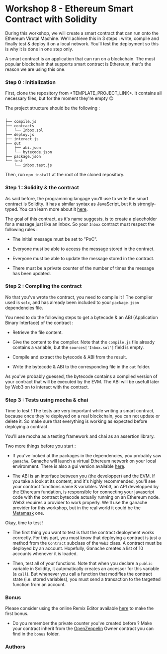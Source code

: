 # Workshop 8 - Ethereum Smart Contract with Solidity

During this workshop, we will create a smart contract that can run onto the Ethereum Virutal Machine.
We'll achieve this in 3 steps : write, compile and finally test & deploy it on a local network.
You'll test the deployment so this is why it is done in one step only.

A smart contract is an application that can run on a blockchain.
The most popular blockchain that supports smart contract is Ethereum, that's the reason we are using this one.

### Step 0 : Initialization

First, clone the repository from <TEMPLATE_PROJECT_LINK>.
It contains all necessary files, but for the moment they're empty :wink:

The project structure should be the following :

```
.
├── compile.js
├── contracts
│   └── Inbox.sol
├── deploy.js
├── interact.js
├── out
│   ├── abi.json
│   └── bytecode.json
├── package.json
└── test
    └── inbox.test.js

```

Then, run `npm install` at the root of the cloned repository.

### Step 1 : Solidity & the contract

As said before, the programming langage you'll use to write the smart contract is Solidity.
It has a similar syntax as JavaScript, but it is strongly-typed.
You can learn more about it [here](https://docs.soliditylang.org/en/v0.7.4/).

The goal of this contract, as it's name suggests, is to create a placeholder for a message just like an inbox.
So your `Inbox` contract must respect the following rules :

- The initial message must be set to "PoC".

- Everyone must be able to access the message stored in the contract.

- Everyone must be able to update the message stored in the contract.

- There must be a private counter of the number of times the message has been updated.

### Step 2 : Compiling the contract

No that you've wrote the contract, you need to compile it !
The compiler used is `solc`, and has already been included to your `package.json` dependencies file.

You need to do the following steps to get a bytecode & an ABI (Application Binary Interface) of the contract :

- Retrieve the file content.

- Give the content to the compiler. Note that the `compile.js` file already contains a variable, but the `sources['Inbox.sol']` field is empty.

- Compile and extract the bytecode & ABI from the result.

- Write the bytecode & ABI to the corresponding file in the `out` folder.

As you've probably guessed, the bytecode contains a compiled version of your contract that will be executed by the EVM.
The ABI will be usefull later by Web3 on to interact with the contract.

### Step 3 : Tests using mocha & chai

Time to test !
The tests are very important while writing a smart contract, because once they're deployed on a real blockchain, you can not update or delete it.
So make sure that everything is working as expected before deploying a contract.

You'll use mocha as a testing framework and chai as an assertion library.

Two more things before you start :

- If you've looked at the packages in the dependencies, you probably saw `ganache`.
    Ganache will launch a virtual Ethereum network on your local environment.
    There is also a gui version available [here](https://www.trufflesuite.com/ganache).

- The ABI is an interface between you (the developper) and the EVM.
    If you take a look at its content, and it's highly recommended, you'll see your contract functions name & variables.
    Web3, an API developped by the Ethereum fundation, is responsible for connecting your javascript code with the contract bytecode actually running on an Ethereum node.
    Web3 requires a provider to work properly. We'll use the ganache provider for this workshop, but in the real world it could be the [Metamask](https://metamask.io/) one.

Okay, time to test !

- The first thing you want to test is that the contract deployment works correctly.
    For this part, you must know that deploying a contract is just a method from the `Contract` subclass of the `Web3` class.
    A contract must be deployed by an account. Hopefully, Ganache creates a list of 10 accounts whenever it is loaded.

- Then, test all of your functions.
    Note that when you declare a `public` variable in Solidity, it automatically creates an accessor for this variable (a `call`).
    But whenever you call a function that modifies the contract state (i.e. stored variables), you must send a transaction to the targetted function from an account.

### Bonus

Please consider using the online Remix Editor available [here](https://remix.ethereum.org/) to make the first bonus.

- Do you remember the private counter you've created before ?
    Make your contract inherit from the [OpenZeppelin](https://openzeppelin.com/) Owner contract you can find in the `bonus` folder.

### Authors